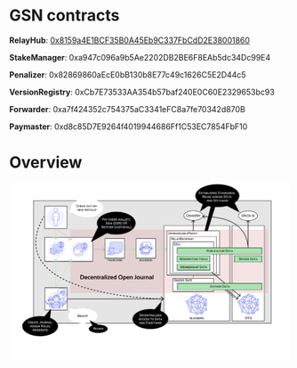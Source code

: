 # GSN contracts

**RelayHub**: [0x8159a4E1BCF35B0A45Eb9C337FbCdD2E38001860](https://blockexplorer.bloxberg.org/address/0x8159a4E1BCF35B0A45Eb9C337FbCdD2E38001860/)

**StakeManager**: 0xa947c096a9b5Ae2202DB2BE6F8EAb5dc34Dc99E4

**Penalizer**: 0x82869860aEcE0bB130b8E77c49c1626C5E2D44c5

**VersionRegistry**: 0xCb7E73533AA354b57baf240E0C60E2329653bc93

**Forwarder**: 0xa7f424352c754375aC3341eFC8a7fe70342d870B

**Paymaster**: 0xd8c85D7E9264f4019944686Ff1C53EC7854FbF10

# Overview

![](doc/overview.png)

